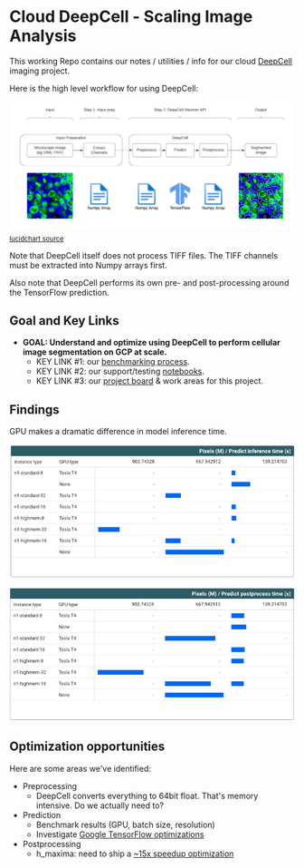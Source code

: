 # Cloud DeepCell - Scaling Image Analysis

This working Repo contains our notes / utilities / info for our cloud [DeepCell](https://github.com/vanvalenlab/deepcell-tf) imaging project. 

Here is the high level workflow for using DeepCell:

<img src="https://github.com/dchaley/deepcell-imaging/blob/main/images/deepcell-imaging-highlevel.png"><sub><a href="https://lucid.app/lucidchart/67c3f550-b2aa-4194-b527-56e3592829a3/edit?viewport_loc=-310%2C-595%2C3416%2C1848%2C0_0&invitationId=inv_447a9b8a-7711-43cf-a91f-e978075fc132">lucidchart source</a></sub>

Note that DeepCell itself does not process TIFF files. The TIFF channels must be extracted into Numpy arrays first.

Also note that DeepCell performs its own pre- and post-processing around the TensorFlow prediction.

## Goal and Key Links

- **GOAL: Understand and optimize using DeepCell to perform cellular image segmentation on GCP at scale.**
  - KEY LINK #1: our [benchmarking process](benchmarking/deepcell-e2e).
  - KEY LINK #2: our support/testing [notebooks](notebooks).
  - KEY LINK #3: our [project board](https://github.com/users/dchaley/projects/1) & work areas for this project.

## Findings

GPU makes a dramatic difference in model inference time.

![Pixels vs inference time](images/pixels-vs-inference-time.png)

![Pixels vs inference time](images/pixels-vs-postprocess-time.png)

## Optimization opportunities

Here are some areas we've identified:

- Preprocessing
  - DeepCell converts everything to 64bit float. That's memory intensive. Do we actually need to?
- Prediction
  - Benchmark results (GPU, batch size, resolution)
  - Investigate [Google TensorFlow optimizations](https://cloud.google.com/vertex-ai/docs/predictions/optimized-tensorflow-runtime)
- Postprocessing
  - h_maxima: need to ship a [~15x speedup optimization](https://github.com/dchaley/deepcell-imaging/tree/main/benchmarking/h_maxima)


